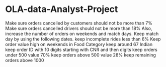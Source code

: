 # OLA-data-Analyst-Project
  Make sure orders cancelled by customers should not be more than 7%
 Make sure orders cancelled drivers should not be more than 18%
 Also, increase the number of orders on weekends and match days. Keep match day by using the
 following dates.
 keep incomplete rides less than 6%
 Keep order value high on weekends
 in Food Category keep around 67 Indian
 keep order ID with 10 digits starting with CNR and then digits
 keep orders under 500 value 70%
 keep orders above 500 value 28%
 keep remaining orders above 1000
